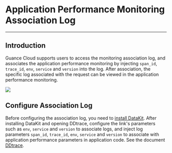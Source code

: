 # Application Performance Monitoring Association Log
---

## Introduction

Guance Cloud supports users to access the monitoring association log, and associates the application performance monitoring by injecting `span_id`, `trace_id`, `env`, `service` and `version` into the log. After association, the specific log associated with the request can be viewed in the application performance monitoring.

![](../../img/13.apm_log.png)

## Configure Association Log

Before configuring the association log, you need to [install DataKit](../../../datakit/datakit-install.md). After installing DataKit and opening DDtrace, configure the link's parameters such as `env`, `service` and `version` to associate logs, and inject log parameters `span_id`, `trace_id`, `env`, `service` and `version` to associate with application performance parameters in application code. See the document [DDtrace](../../../datakit/ddtrace.md).
